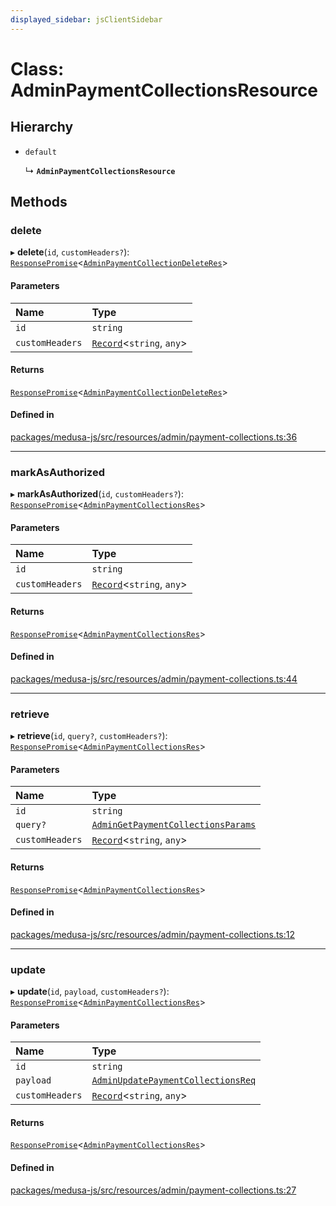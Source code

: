 ```yaml
---
displayed_sidebar: jsClientSidebar
---
```


# Class: AdminPaymentCollectionsResource

## Hierarchy

- `default`

  ↳ **`AdminPaymentCollectionsResource`**

## Methods

### delete

▸ **delete**(`id`, `customHeaders?`): [`ResponsePromise`](../modules/internal-12.md#responsepromise)<[`AdminPaymentCollectionDeleteRes`](../modules/internal-8.internal.md#adminpaymentcollectiondeleteres)\>

#### Parameters

| Name | Type |
| :------ | :------ |
| `id` | `string` |
| `customHeaders` | [`Record`](../modules/internal.md#record)<`string`, `any`\> |

#### Returns

[`ResponsePromise`](../modules/internal-12.md#responsepromise)<[`AdminPaymentCollectionDeleteRes`](../modules/internal-8.internal.md#adminpaymentcollectiondeleteres)\>

#### Defined in

[packages/medusa-js/src/resources/admin/payment-collections.ts:36](https://github.com/medusajs/medusa/blob/f15cd596e4/packages/medusa-js/src/resources/admin/payment-collections.ts#L36)

___

### markAsAuthorized

▸ **markAsAuthorized**(`id`, `customHeaders?`): [`ResponsePromise`](../modules/internal-12.md#responsepromise)<[`AdminPaymentCollectionsRes`](../modules/internal-8.internal.md#adminpaymentcollectionsres)\>

#### Parameters

| Name | Type |
| :------ | :------ |
| `id` | `string` |
| `customHeaders` | [`Record`](../modules/internal.md#record)<`string`, `any`\> |

#### Returns

[`ResponsePromise`](../modules/internal-12.md#responsepromise)<[`AdminPaymentCollectionsRes`](../modules/internal-8.internal.md#adminpaymentcollectionsres)\>

#### Defined in

[packages/medusa-js/src/resources/admin/payment-collections.ts:44](https://github.com/medusajs/medusa/blob/f15cd596e4/packages/medusa-js/src/resources/admin/payment-collections.ts#L44)

___

### retrieve

▸ **retrieve**(`id`, `query?`, `customHeaders?`): [`ResponsePromise`](../modules/internal-12.md#responsepromise)<[`AdminPaymentCollectionsRes`](../modules/internal-8.internal.md#adminpaymentcollectionsres)\>

#### Parameters

| Name | Type |
| :------ | :------ |
| `id` | `string` |
| `query?` | [`AdminGetPaymentCollectionsParams`](internal-8.internal.AdminGetPaymentCollectionsParams.md) |
| `customHeaders` | [`Record`](../modules/internal.md#record)<`string`, `any`\> |

#### Returns

[`ResponsePromise`](../modules/internal-12.md#responsepromise)<[`AdminPaymentCollectionsRes`](../modules/internal-8.internal.md#adminpaymentcollectionsres)\>

#### Defined in

[packages/medusa-js/src/resources/admin/payment-collections.ts:12](https://github.com/medusajs/medusa/blob/f15cd596e4/packages/medusa-js/src/resources/admin/payment-collections.ts#L12)

___

### update

▸ **update**(`id`, `payload`, `customHeaders?`): [`ResponsePromise`](../modules/internal-12.md#responsepromise)<[`AdminPaymentCollectionsRes`](../modules/internal-8.internal.md#adminpaymentcollectionsres)\>

#### Parameters

| Name | Type |
| :------ | :------ |
| `id` | `string` |
| `payload` | [`AdminUpdatePaymentCollectionsReq`](internal-8.internal.AdminUpdatePaymentCollectionsReq.md) |
| `customHeaders` | [`Record`](../modules/internal.md#record)<`string`, `any`\> |

#### Returns

[`ResponsePromise`](../modules/internal-12.md#responsepromise)<[`AdminPaymentCollectionsRes`](../modules/internal-8.internal.md#adminpaymentcollectionsres)\>

#### Defined in

[packages/medusa-js/src/resources/admin/payment-collections.ts:27](https://github.com/medusajs/medusa/blob/f15cd596e4/packages/medusa-js/src/resources/admin/payment-collections.ts#L27)
